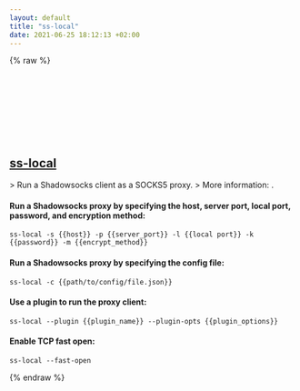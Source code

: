 ```yaml
---
layout: default
title: "ss-local"
date: 2021-06-25 18:12:13 +02:00
---
```

{% raw %}
<h2 id="ss-local">
  <a href="/en/common/ss-local.html">ss-local</a> <a href="#ss-local"><svg class="icon">
    <use href="/assets/images/unicode_sprite.svg#link" />
  </svg></a>
</h2>
> Run a Shadowsocks client as a SOCKS5 proxy.
> More information: <https://github.com/shadowsocks/shadowsocks-libev/blob/master/doc/ss-local.asciidoc>.

#### Run a Shadowsocks proxy by specifying the host, server port, local port, password, and encryption method:
```shell
ss-local -s {{host}} -p {{server_port}} -l {{local port}} -k {{password}} -m {{encrypt_method}}
```
#### Run a Shadowsocks proxy by specifying the config file:
```shell
ss-local -c {{path/to/config/file.json}}
```
#### Use a plugin to run the proxy client:
```shell
ss-local --plugin {{plugin_name}} --plugin-opts {{plugin_options}}
```
#### Enable TCP fast open:
```shell
ss-local --fast-open
```
{% endraw %}